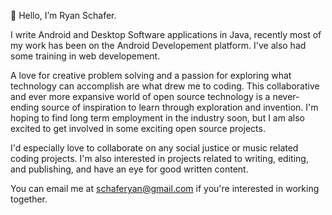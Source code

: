 👋 Hello, I’m Ryan Schafer.

I write Android and Desktop Software applications in Java, recently most of my work has been on the Android Developement platform. I've also had some training in web developement. 

A love for creative problem solving and a passion for exploring what technology can accomplish are what drew me to coding. This collaborative and ever more expansive world of open source technology is a never-ending source of inspiration to learn through exploration and invention. I'm hoping to find long term employment in the industry soon, but I am also excited to get involved in some exciting open source projects.

I'd especially love to collaborate on any social justice or music related coding projects. 
I'm also interested in projects related to writing, editing, and publishing, and have an eye for good written content.

You can email me at schaferyan@gmail.com if you're interested in working together.

<!---
schaferyan/schaferyan is a ✨ special ✨ repository because its `README.md` (this file) appears on your GitHub profile.
You can click the Preview link to take a look at your changes.
--->

